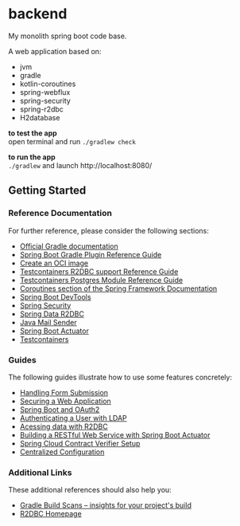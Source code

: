 # backend

My monolith spring boot code base.

A web application based on: 
* jvm
* gradle
* kotlin-coroutines
* spring-webflux
* spring-security
* spring-r2dbc
* H2database

**to test the app**<br/>
open terminal and run `./gradlew check`<br/>

**to run the app**<br/>
`./gradlew` and launch http://localhost:8080/ 

## Getting Started
### Reference Documentation
For further reference, please consider the following sections:
* [Official Gradle documentation](https://docs.gradle.org)
* [Spring Boot Gradle Plugin Reference Guide](https://docs.spring.io/spring-boot/docs/2.4.1/gradle-plugin/reference/html/)
* [Create an OCI image](https://docs.spring.io/spring-boot/docs/2.4.1/gradle-plugin/reference/html/#build-image)
* [Testcontainers R2DBC support Reference Guide](https://www.testcontainers.org/modules/databases/r2dbc/)
* [Testcontainers Postgres Module Reference Guide](https://www.testcontainers.org/modules/databases/postgres/)
* [Coroutines section of the Spring Framework Documentation](https://docs.spring.io/spring/docs/5.3.2/spring-framework-reference/languages.html#coroutines)
* [Spring Boot DevTools](https://docs.spring.io/spring-boot/docs/2.4.1/reference/htmlsingle/#using-boot-devtools)
* [Spring Security](https://docs.spring.io/spring-boot/docs/2.4.1/reference/htmlsingle/#boot-features-security)
* [Spring Data R2DBC](https://docs.spring.io/spring-boot/docs/2.4.1/reference/html/spring-boot-features.html#boot-features-r2dbc)
* [Java Mail Sender](https://docs.spring.io/spring-boot/docs/2.4.1/reference/htmlsingle/#boot-features-email)
* [Spring Boot Actuator](https://docs.spring.io/spring-boot/docs/2.4.1/reference/htmlsingle/#production-ready)
* [Testcontainers](https://www.testcontainers.org/)
### Guides
The following guides illustrate how to use some features concretely:
* [Handling Form Submission](https://spring.io/guides/gs/handling-form-submission/)
* [Securing a Web Application](https://spring.io/guides/gs/securing-web/)
* [Spring Boot and OAuth2](https://spring.io/guides/tutorials/spring-boot-oauth2/)
* [Authenticating a User with LDAP](https://spring.io/guides/gs/authenticating-ldap/)
* [Acessing data with R2DBC](https://spring.io/guides/gs/accessing-data-r2dbc/)
* [Building a RESTful Web Service with Spring Boot Actuator](https://spring.io/guides/gs/actuator-service/)
* [Spring Cloud Contract Verifier Setup](https://cloud.spring.io/spring-cloud-contract/spring-cloud-contract.html#_spring_cloud_contract_verifier_setup)
* [Centralized Configuration](https://spring.io/guides/gs/centralized-configuration/)
### Additional Links
These additional references should also help you:
* [Gradle Build Scans – insights for your project's build](https://scans.gradle.com#gradle)
* [R2DBC Homepage](https://r2dbc.io)